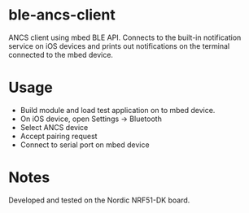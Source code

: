 # ble-ancs-client
ANCS client using mbed BLE API. Connects to the built-in notification service on iOS devices and prints out notifications on the terminal connected to the mbed device.

# Usage

* Build module and load test application on to mbed device.
* On iOS device, open Settings -> Bluetooth
* Select ANCS device
* Accept pairing request
* Connect to serial port on mbed device

# Notes
Developed and tested on the Nordic NRF51-DK board.
